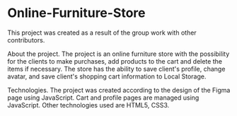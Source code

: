 # Online-Furniture-Store

This project was created as a result of the group work with other contributors.

About the project.
The project is an online furniture store with the possibility for the clients to make purchases, add products to the cart and delete the items if necessary. The store has the ability to save client's profile, change avatar, and save client's shopping cart information to Local Storage.

Technologies.
The project was created according to the design of the Figma page using JavaScript. Cart and profile pages are managed using JavaScript. Other technologies used are HTML5, CSS3.

